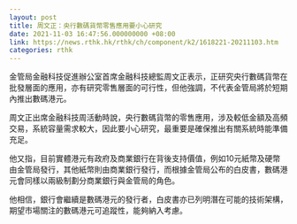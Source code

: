```yaml
---
layout: post
title: 周文正：央行數碼貨幣零售應用要小心研究
date: 2021-11-03 16:47:56.000000000 +08:00
link: https://news.rthk.hk/rthk/ch/component/k2/1618221-20211103.htm
categories: rthk
---
```


金管局金融科技促進辦公室首席金融科技總監周文正表示，正研究央行數碼貨幣在批發層面的應用，亦有研究零售層面的可行性，但他強調，不代表金管局將於短期內推出數碼港元。

周文正出席金融科技周活動時說，央行數碼貨幣的零售應用，涉及較低金額及高頻交易，系統容量需求較大，因此要小心研究，最重要是確保推出有關系統時能準備充足。

他又指，目前實體港元有政府及商業銀行在背後支持價值，例如10元紙幣及硬幣由金管局發行，其他紙幣則由商業銀行發行，而根據金管局公布的白皮書，數碼港元會同樣以兩級制劃分商業銀行與金管局的角色。

他相信，銀行會繼續是數碼港元的發行者，白皮書亦已列明潛在可能的技術架構，期望市場關注的數碼港元可追蹤性，能夠納入考慮。
